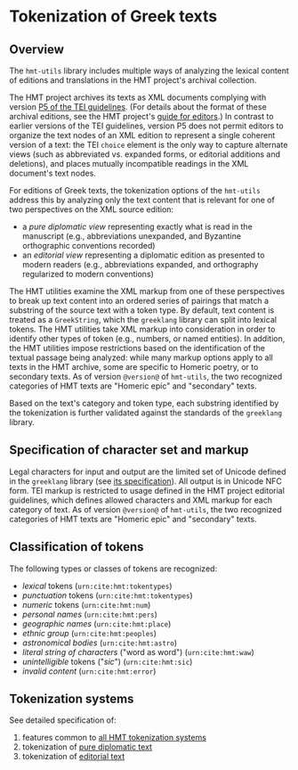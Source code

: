 # Tokenization of Greek texts #


## Overview ##

The `hmt-utils` library includes multiple ways of analyzing the lexical content of editions and translations in the HMT project's archival collection.

The HMT project archives its texts as XML documents complying with version [P5 of the TEI guidelines](http://www.tei-c.org/Guidelines/).   (For details about the format of these archival editions, see the HMT project's [guide for editors](http://homermultitext.github.io/hmt-editors-guide/).)   In contrast to earlier versions of the TEI guidelines, version P5 does not permit editors to organize the text nodes of an XML edition to represent a single coherent version of a text:  the TEI `choice` element is the only way to capture alternate views (such as abbreviated vs. expanded forms, or editorial additions and deletions), and places mutually incompatible readings in the XML document's text nodes.  

For editions of Greek texts, the tokenization options of the `hmt-utils` address this by analyzing only the text content that is relevant for one of two perspectives on the XML source edition:  

- a *pure diplomatic view* representing exactly what is read in the manuscript  (e.g., abbreviations unexpanded, and Byzantine orthographic conventions recorded)
- an *editorial view* representing a diplomatic edition as presented to modern readers (e.g., abbreviations expanded, and orthography regularized to modern conventions)



The HMT utilities examine the XML markup from one of these perspectives to break up text content into an ordered series of pairings that match a substring of the source text with a token type.  By default, text content is treated as a `GreekString`, which the `greeklang` library can split into lexical tokens.   The HMT utilities take XML markup into consideration in order to identify other types of token  (e.g., numbers, or named entities).  In addition,  the HMT utilities impose restrictions based on the identification of the textual passage being analyzed:    while many markup options apply to all texts in the HMT archive, some are specific to Homeric poetry, or to secondary texts.    As of version `@version@` of `hmt-utils`, the two recognized categories of HMT texts are "Homeric epic" and "secondary" texts.

Based on the text's category and token type, each substring identified by the tokenization is further validated against the standards of the `greeklang` library.  


## Specification of character set and markup ##

 Legal characters for input and output are the limited set of Unicode defined in the `greeklang` library (see [its specification](http://neelsmith.github.io/greeklang/specs/greek/tokens/Tokens.html)).  All output is in Unicode NFC form.  TEI markup is restricted to usage defined in the HMT project editorial guidelines, which defines allowed characters and XML markup for each category of text.   As of version `@version@` of `hmt-utils`, the two recognized categories of HMT texts are "Homeric epic" and "secondary" texts.

## Classification of tokens ##


The following types or classes of tokens are recognized:

- *lexical* tokens (`urn:cite:hmt:tokentypes`)
- *punctuation* tokens (`urn:cite:hmt:tokentypes`)
- *numeric* tokens (`urn:cite:hmt:num`)
- *personal names* (`urn:cite:hmt:pers`)
- *geographic names* (`urn:cite:hmt:place`)
- *ethnic group* (`urn:cite:hmt:peoples`)
- *astronomical bodies* (`urn:cite:hmt:astro`)
- *literal string of characters* ("word as word") (`urn:cite:hmt:waw`)
- *unintelligible* tokens ("*sic*") (`urn:cite:hmt:sic`)
- *invalid content* (`urn:cite:hmt:error`)


## Tokenization systems

See detailed specification of:

1. features common to <a concordion:run="concordion" href="Common.html">all HMT tokenization systems</a>
1. tokenization of <a concordion:run="concordion" href="Diplomatic.html">pure diplomatic text</a>
2. tokenization of <a concordion:run="concordion" href="Editorial.html">editorial text</a>



